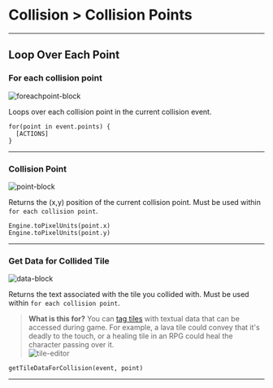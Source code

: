 # Collision > Collision Points

***

## Loop Over Each Point

### <a name="collision-foreach"></a> For each collision point

![foreachpoint-block](http://static.stencyl.com/pedia2/blocks/collision/collisionpoints/ForEachPoint.png)

Loops over each collision point in the current collision event.

```
for(point in event.points) {
  [ACTIONS]
}
```

***

### <a name="collision-xynxy"></a> Collision Point

![point-block](http://static.stencyl.com/pedia2/blocks/collision/collisionpoints/Point.png)

Returns the (x,y) position of the current collision point. Must be used within `for each collision point`.

```
Engine.toPixelUnits(point.x)
Engine.toPixelUnits(point.y)
```

***

### <a name="tile-data-for-collision"></a> Get Data for Collided Tile

![data-block](http://static.stencyl.com/pedia2/blocks/collision/collisionpoints/TileData.png)

Returns the text associated with the tile you collided with. Must be used within `for each collision point`.

> **What is this for?** You can [tag tiles](http://www.stencyl.com/help/view/tiles/) with textual data that can be accessed during game. For example, a lava tile could convey that it's deadly to the touch, or a healing tile in an RPG could heal the character passing over it. <br/> ![tile-editor](http://static.stencyl.com/pedia2/ch4/tiles/tile-metadata.png)

```
getTileDataForCollision(event, point)
```

***
